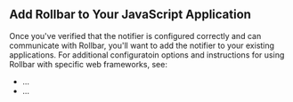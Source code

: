 ## Add Rollbar to Your JavaScript Application

Once you've verified that the notifier is configured correctly and can communicate with Rollbar, you'll
want to add the notifier to your existing applications. For additional configuratoin options and 
instructions for using Rollbar with specific web frameworks, see:

- ...
- ...
